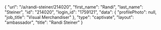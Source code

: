 {
    "url": "\/a\/randi-steiner\/214020",
    "first_name": "Randi",
    "last_name": "Steiner",
    "id": "214020",
    "login_id": "1759121",
    "data": {
        "profilePhoto": null,
        "job_title": "Visual Merchandiser"
    },
    "type": "captivate",
    "layout": "ambassador",
    "title": "Randi Steiner"
}